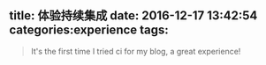 title: 体验持续集成
date: 2016-12-17 13:42:54
categories:experience
tags:
---
> It's the first time I tried ci for my blog, a great experience!

<!--more-->
